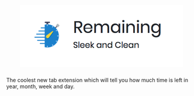 <h1 align="center"><img src="screenshots/logo.png"></h1>

The coolest new tab extension which will tell you how much time is left in year, month, week and day.





